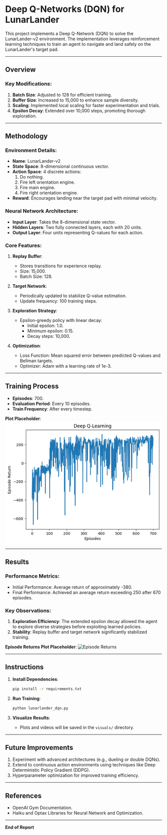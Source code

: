 # Deep Q-Networks (DQN) for LunarLander

This project implements a Deep Q-Network (DQN) to solve the LunarLander-v2 environment. The implementation leverages reinforcement learning techniques to train an agent to navigate and land safely on the LunarLander's target pad.

---

## Overview

### Key Modifications:
1. **Batch Size**: Adjusted to 128 for efficient training.
2. **Buffer Size**: Increased to 15,000 to enhance sample diversity.
3. **Scaling**: Implemented local scaling for faster experimentation and trials.
4. **Epsilon Decay**: Extended over 10,000 steps, promoting thorough exploration.

---

## Methodology

### Environment Details:
- **Name**: LunarLander-v2
- **State Space**: 8-dimensional continuous vector.
- **Action Space**: 4 discrete actions:
  1. Do nothing.
  2. Fire left orientation engine.
  3. Fire main engine.
  4. Fire right orientation engine.
- **Reward**: Encourages landing near the target pad with minimal velocity.

### Neural Network Architecture:
- **Input Layer**: Takes the 8-dimensional state vector.
- **Hidden Layers**: Two fully connected layers, each with 20 units.
- **Output Layer**: Four units representing Q-values for each action.

### Core Features:
1. **Replay Buffer**:
   - Stores transitions for experience replay.
   - Size: 15,000.
   - Batch Size: 128.

2. **Target Network**:
   - Periodically updated to stabilize Q-value estimation.
   - Update frequency: 100 training steps.

3. **Exploration Strategy**:
   - Epsilon-greedy policy with linear decay:
     - Initial epsilon: 1.0.
     - Minimum epsilon: 0.15.
     - Decay steps: 10,000.

4. **Optimization**:
   - Loss Function: Mean squared error between predicted Q-values and Bellman targets.
   - Optimizer: Adam with a learning rate of 1e-3.

---

## Training Process

- **Episodes**: 700.
- **Evaluation Period**: Every 10 episodes.
- **Train Frequency**: After every timestep.

**Plot Placeholder**:
![Training Performance](visuals/LunarLander-DQN.png)

---

## Results

### Performance Metrics:
- Initial Performance: Average return of approximately -380.
- Final Performance: Achieved an average return exceeding 250 after 670 episodes.

### Key Observations:
1. **Exploration Efficiency**: The extended epsilon decay allowed the agent to explore diverse strategies before exploiting learned policies.
2. **Stability**: Replay buffer and target network significantly stabilized training.

**Episode Returns Plot Placeholder**:
![Episode Returns](visuals/LunarLander_policy.png)

---

## Instructions

1. **Install Dependencies**:
   ```bash
   pip install -r requirements.txt
   ```

2. **Run Training**:
   ```bash
   python lunarlander_dqn.py
   ```

3. **Visualize Results**:
   - Plots and videos will be saved in the `visuals/` directory.

---

## Future Improvements

1. Experiment with advanced architectures (e.g., dueling or double DQNs).
2. Extend to continuous action environments using techniques like Deep Deterministic Policy Gradient (DDPG).
3. Hyperparameter optimization for improved training efficiency.

---

## References
- OpenAI Gym Documentation.
- Haiku and Optax Libraries for Neural Network and Optimization.

---

**End of Report**

